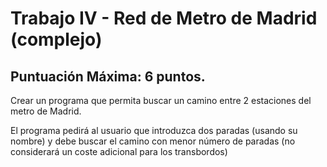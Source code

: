 # Trabajo IV - Red de Metro de Madrid (complejo)
## Puntuación Máxima: 6 puntos.

Crear un programa que permita buscar un camino entre 2 estaciones del metro de Madrid.

El programa pedirá al usuario que introduzca dos paradas (usando su nombre) y debe buscar el camino con menor número de paradas (no considerará un coste adicional para los transbordos)

